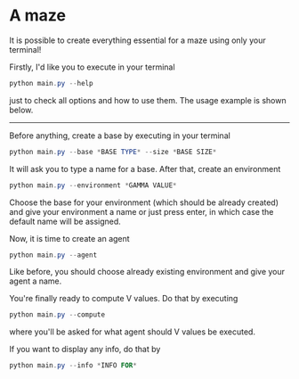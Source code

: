 # A maze

It is possible to create everything essential for a maze using only your terminal! 

Firstly, I'd like you to execute in your terminal

```powershell
python main.py --help
```

just to check all options and how to use them. The usage example is shown below.

---

Before anything, create a base by executing in your terminal

```powershell
python main.py --base *BASE TYPE* --size *BASE SIZE*
```

It will ask you to type a name for a base. After that, create an environment 

```powershell
python main.py --environment *GAMMA VALUE*
```

Choose the base for your environment (which should be already created) and give your environment a name or just press enter, in which case the default name will be assigned.

Now, it is time to create an agent 

```powershell
python main.py --agent 
```

Like before, you should choose already existing environment and give your agent a name.

You're finally ready to compute V values. Do that by executing 

```powershell
python main.py --compute 
```

where you'll be asked for what agent should V values be executed.

If you want to display any info, do that by 

```powershell
python main.py --info *INFO FOR*
```
